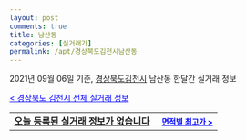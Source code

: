 ```yaml
---
layout: post
comments: true
title: 남산동
categories: [실거래가]
permalink: /apt/경상북도김천시남산동
---
```


2021년 09월 06일 기준, <a href="/apt/경상북도김천시">경상북도김천시</a> 남산동 한달간 실거래 정보

<a style="color: blue;" href="/apt/경상북도김천시">< 경상북도 김천시 전체 실거래 정보</a>
<!---- start ---->
<table>
  <tr>
    <td colspan="4" style="font-weight: bold;"><a href="/apt/경상북도김천시남산동{name_without_space}">오늘 등록된 실거래 정보가 없습니다</a> &nbsp;&nbsp;&nbsp; <a style="color: blue; font-size: smaller;" href="/apt/경상북도김천시남산동{name_without_space}">면적별 최고가 ></a></td>
  </tr>
    
</table>
<!---- end ---->
    